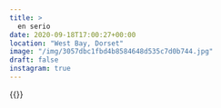 ```yaml
---
title: >
  en serio
date: 2020-09-18T17:00:27+00:00
location: "West Bay, Dorset"
image: "/img/3057dbc1fbd4b8584648d535c7d0b744.jpg"
draft: false
instagram: true
---
```


{{<photo src="/img/3057dbc1fbd4b8584648d535c7d0b744.jpg">}}
